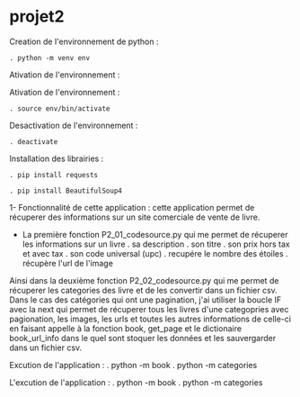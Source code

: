 # projet2
Creation de l'environnement de python : 

    . python -m venv env 


 Ativation de l'environnement : 

Ativation de l'environnement : 

    . source env/bin/activate

Desactivation de l'environnement : 

    . deactivate

Installation des librairies : 

    . pip install requests 

    . pip install BeautifulSoup4



1- Fonctionnalité de cette application : 
cette application  permet de récuperer des informations sur un site comerciale de vente de livre.

- La première fonction P2_01_codesource.py qui me permet de récuperer les informations sur un livre 
    . sa description 
    . son titre 
    . son prix hors tax et avec tax 
    . son code universal (upc)
    . recupére le nombre des étoiles 
    . récupère l'url de l'image

Ainsi dans la deuxième fonction P2_02_codesource.py qui me permet de récuperer les categories des livre et de les convertir dans un fichier csv. 
Dans le cas des catégories qui ont une pagination, j'ai utiliser la boucle IF avec la next qui permet de récuperer tous les livres d'une categopries avec pagionation, les images, les urls et toutes les autres informations de celle-ci en faisant appelle à la fonction book, get_page et le dictionaire book_url_info dans le quel sont stoquer les données et les sauvergarder dans un fichier csv.  

Excution de l'application :
 . python -m book
 . python -m categories


L'excution de l'application :
     . python -m book
     . python -m categories
